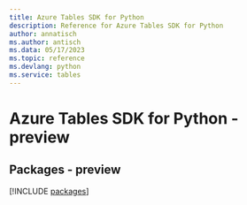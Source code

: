 ```yaml
---
title: Azure Tables SDK for Python
description: Reference for Azure Tables SDK for Python
author: annatisch
ms.author: antisch
ms.data: 05/17/2023
ms.topic: reference
ms.devlang: python
ms.service: tables
---
```

# Azure Tables SDK for Python - preview
## Packages - preview
[!INCLUDE [packages](tables-index.md)]